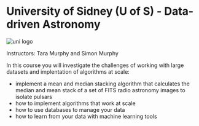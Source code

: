 # University of Sidney (U of S) - Data-driven Astronomy



![uni logo](https://cdn.worldvectorlogo.com/logos/the-university-of-sydney-3.svg)

Instructors: Tara Murphy and Simon Murphy

In this course you will investigate the challenges of working with large datasets and implentation of algorithms at scale: 
* implement a mean and median stacking algorithm that calculates the median and mean stack of a set of FITS radio astronomy images to isolate pulsars
* how to implement algorithms that work at scale 
* how to use databases to manage your data
* how to learn from your data with machine learning tools

